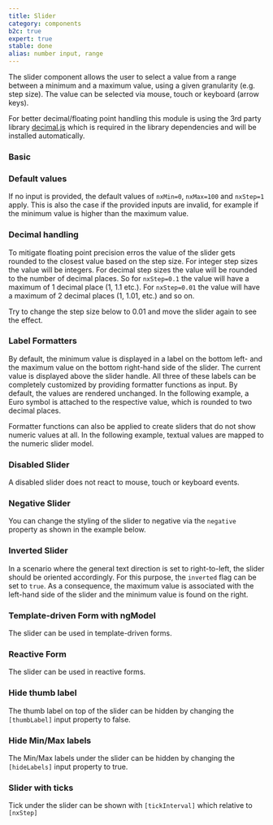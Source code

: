 ```yaml
---
title: Slider
category: components
b2c: true
expert: true
stable: done
alias: number input, range
---
```


The slider component allows the user to select a value from a range between a minimum and a maximum value, using a given granularity (e.g. step size). The value can be selected via mouse, touch or keyboard (arrow keys).

For better decimal/floating point handling this module is using the 3rd party library [decimal.js](http://mikemcl.github.io/decimal.js/) which is required in the library dependencies and will be installed automatically.

### Basic

<!-- example(slider-basic) -->

### Default values

If no input is provided, the default values of `nxMin=0`, `nxMax=100` and `nxStep=1` apply. This is also the case if the provided inputs are invalid, for example if the minimum value is higher than the maximum value.

<!-- example(slider-default) -->

### Decimal handling

To mitigate floating point precision erros the value of the slider gets rounded to the closest value based on the step size. For integer step sizes the value will be integers. For decimal step sizes the value will be rounded to the number of decimal places. So for `nxStep=0.1` the value will have a maximum of 1 decimal place (1, 1.1 etc.). For `nxStep=0.01` the value will have a maximum of 2 decimal places (1, 1.01, etc.) and so on.

Try to change the step size below to 0.01 and move the slider again to see the effect.

<!-- example(slider-decimal) -->

### Label Formatters

By default, the minimum value is displayed in a label on the bottom left- and the maximum value on the bottom right-hand side of the slider. The current value is displayed above the slider handle. All three of these labels can be completely customized by providing formatter functions as input. By default, the values are rendered unchanged. In the following example, a Euro symbol is attached to the respective value, which is rounded to two decimal places.

<!-- example(slider-label) -->

Formatter functions can also be applied to create sliders that do not show numeric values at all. In the following example, textual values are mapped to the numeric slider model.

<!-- example(slider-textual) -->

### Disabled Slider

A disabled slider does not react to mouse, touch or keyboard events.

<!-- example(slider-disabled) -->

### Negative Slider

You can change the styling of the slider to negative via the `negative` property as shown in the example below.

<!-- example(slider-negative) -->

### Inverted Slider

In a scenario where the general text direction is set to right-to-left, the slider should be oriented accordingly. For this purpose, the `inverted` flag can be set to `true`. As a consequence, the maximum value is associated with the left-hand side of the slider and the minimum value is found on the right.

<!-- example(slider-inverted) -->

### Template-driven Form with ngModel

The slider can be used in template-driven forms.

<!-- example(slider-template) -->

### Reactive Form

The slider can be used in reactive forms.

<!-- example(slider-reactive) -->

### Hide thumb label

The thumb label on top of the slider can be hidden by changing the `[thumbLabel]` input property to false.

<!-- example(slider-thumb) -->

### Hide Min/Max labels

The Min/Max labels under the slider can be hidden by changing the `[hideLabels]` input property to true.

<!-- example(slider-labels) -->

### Slider with ticks

Tick under the slider can be shown with `[tickInterval]` which relative to `[nxStep]`
<!-- example(slider-tick) -->
